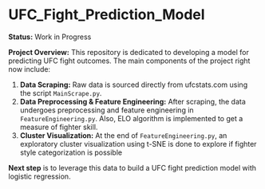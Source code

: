 # UFC_Fight_Prediction_Model


**Status:** Work in Progress

**Project Overview:** This repository is dedicated to developing a model for predicting UFC fight outcomes. The main components of the project right now include:

1. **Data Scraping:** Raw data is sourced directly from ufcstats.com using the script `MainScrape.py`.
2. **Data Preprocessing & Feature Engineering:** After scraping, the data undergoes preprocessing and feature engineering in `FeatureEngineering.py`. Also, ELO algorithm is implemented to get a measure of fighter skill.
3. **Cluster Visualization:** At the end of `FeatureEngineering.py`, an exploratory cluster visualization using t-SNE is done to explore if fighter style categorization is possible

**Next step** is to leverage this data to build a UFC fight prediction model with logistic regression.

